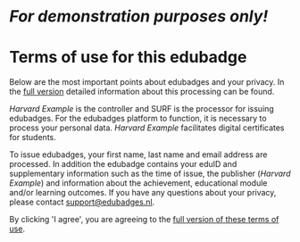 # *For demonstration purposes only!*
# Terms of use for this edubadge

Below are the most important points about edubadges and your privacy. In the [full version](https://raw.githubusercontent.com/edubadges/privacy/master/harvard-example.edu/formal-edubadges-agreement-en.md) detailed information about this processing can be found.

*Harvard Example* is the controller and SURF is the processor for issuing edubadges. For the edubadges platform to function, it is necessary to process your personal data. *Harvard Example* facilitates digital certificates for students.

To issue edubadges, your first name, last name and email address are processed. In addition the edubadge contains your eduID and supplementary information such as the time of issue, the publisher (*Harvard Example*) and information about the achievement, educational module and/or learning outcomes. If you have any questions about your privacy, please contact [support@edubadges.nl](mailto:support@edubadges.nl).

By clicking 'I agree', you are agreeing to the [full version of these terms of use](https://raw.githubusercontent.com/edubadges/privacy/master/harvard-example.edu/formal-edubadges-agreement-en.md).

